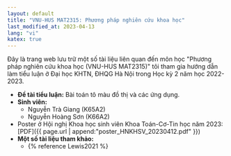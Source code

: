 ```yaml
---
layout: default
title: "VNU-HUS MAT2315: Phương pháp nghiên cứu khoa học"
last_modified_at: 2023-04-13
lang: "vi"
katex: true
---
```


<div class="alert alert-info" markdown="1">
Đây là trang web lưu trữ một số tài liệu liên quan đến môn học "Phương pháp nghiên cứu khoa học (VNU-HUS MAT2315)" tôi tham gia hướng dẫn làm tiểu luận ở Đại học KHTN, ĐHQG Hà Nội trong Học kỳ 2 năm học 2022-2023.

</div>

* **Đề tài tiểu luận:** Bài toán tô màu đồ thị và các ứng dụng.
* **Sinh viên:**
  * Nguyễn Trà Giang (K65A2) 
  * Nguyễn Hoàng Sơn (K66A2)
* Poster ở Hội nghị Khoa học sinh viên Khoa Toán-Cơ-Tin học năm 2023: [PDF]({{ page.url | append:"poster_HNKHSV_20230412.pdf" }})
* **Một số tài liệu tham khảo:**
  * {% reference Lewis2021 %}
